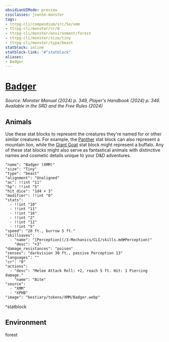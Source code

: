 ```yaml
---
obsidianUIMode: preview
cssclasses: json5e-monster
tags:
- ttrpg-cli/compendium/src/5e/xmm
- ttrpg-cli/monster/cr/0
- ttrpg-cli/monster/environment/forest
- ttrpg-cli/monster/size/tiny
- ttrpg-cli/monster/type/beast
statblock: inline
statblock-link: "#^statblock"
aliases:
- Badger
---
```

# [Badger](3-Mechanics\CLI\bestiary\beast/badger-xmm.md)
*Source: Monster Manual (2024) p. 349, Player's Handbook (2024) p. 346. Available in the <span title='Systems Reference Document (5.2)'>SRD</span> and the Free Rules (2024)*  

## Animals

Use these stat blocks to represent the creatures they're named for or other similar creatures. For example, the [Panther](/3-Mechanics/CLI/bestiary/beast/panther-xmm.md) stat block can also represent a mountain lion, while the [Giant Goat](/3-Mechanics/CLI/bestiary/beast/giant-goat-xmm.md) stat block might represent a buffalo. Any of these stat blocks might also serve as fantastical animals with distinctive names and cosmetic details unique to your D&D adventures.

```statblock
"name": "Badger (XMM)"
"size": "Tiny"
"type": "beast"
"alignment": "Unaligned"
"ac": !!int "11"
"hp": !!int "5"
"hit_dice": "1d4 + 3"
"modifier": !!int "0"
"stats":
  - !!int "10"
  - !!int "11"
  - !!int "16"
  - !!int "2"
  - !!int "12"
  - !!int "5"
"speed": "20 ft., burrow 5 ft."
"skillsaves":
  - "name": "[Perception](/3-Mechanics/CLI/skills.md#Perception)"
    "desc": "+3"
"damage_resistances": "poison"
"senses": "darkvision 30 ft., passive Perception 13"
"languages": ""
"cr": "0"
"actions":
  - "desc": "Melee Attack Roll: +2, reach 5 ft. Hit: 1 Piercing damage."
    "name": "Bite"
"source":
  - "XMM"
  - "XPHB"
"image": "bestiary/tokens/XMM/Badger.webp"
```
^statblock

## Environment

forest